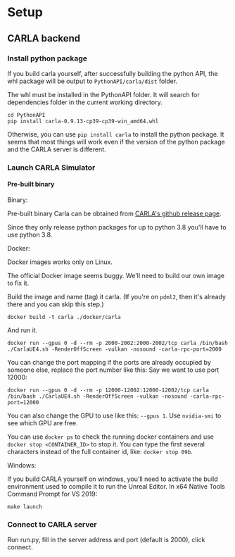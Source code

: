 # Setup

## CARLA backend

### Install python package

If you build carla yourself, after successfully building the python API, the whl package will be output to `PythonAPI/carla/dist` folder.

The whl must be installed in the PythonAPI folder. It will search for dependencies folder in the current working directory.

```
cd PythonAPI
pip install carla-0.9.13-cp39-cp39-win_amd64.whl
```

Otherwise, you can use `pip install carla` to install the python package.
It seems that most things will work even if the version of the python package and the CARLA server is different.

### Launch CARLA Simulator

#### Pre-built binary

Binary:

Pre-built binary Carla can be obtained from [CARLA's github release page](https://github.com/carla-simulator/carla/releases).

Since they only release python packages for up to python 3.8 you'll have to use python 3.8.

Docker:

Docker images works only on Linux.

The official Docker image seems buggy. We'll need to build our own image to fix it.

Build the image and name (tag) it carla. (If you're on `pdml2`, then it's already there and you can skip this step.)

```
docker build -t carla ./docker/carla
```

And run it.

```
docker run --gpus 0 -d --rm -p 2000-2002:2000-2002/tcp carla /bin/bash ./CarlaUE4.sh -RenderOffScreen -vulkan -nosound -carla-rpc-port=2000
```

You can change the port mapping if the ports are already occupied by someone else, replace the port number like this:
Say we want to use port 12000:

```
docker run --gpus 0 -d --rm -p 12000-12002:12000-12002/tcp carla /bin/bash ./CarlaUE4.sh -RenderOffScreen -vulkan -nosound -carla-rpc-port=12000
```

You can also change the GPU to use like this: `--gpus 1`. Use `nvidia-smi` to see which GPU are free.

You can use `docker ps` to check the running docker containers and use `docker stop <CONTAINER_ID>` to stop it.
You can type the first several characters instead of the full container id, like: `docker stop 09b`.


Windows:

If you build CARLA yourself on windows, you'll need to activate the build environment used to compile it to run the Unreal Editor.
In x64 Native Tools Command Prompt for VS 2019:

```
make launch
```

### Connect to CARLA server

Run run.py, fill in the server address and port (default is 2000), click connect.
